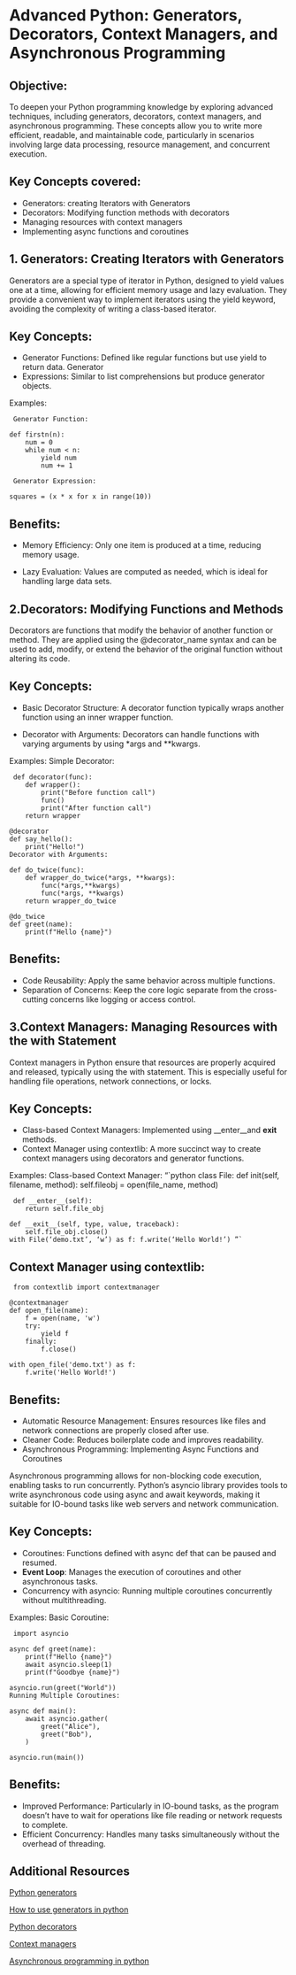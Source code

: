 
# Advanced Python: Generators, Decorators, Context Managers, and Asynchronous Programming

## Objective:

To deepen your Python programming knowledge by exploring advanced techniques, including generators, decorators, context managers, and asynchronous programming. These concepts allow you to write more efficient, readable, and maintainable code, particularly in scenarios involving large data processing, resource management, and concurrent execution.

## Key Concepts covered:

- Generators: creating Iterators with Generators
- Decorators: Modifying function methods with decorators
- Managing resources with context managers
- Implementing async functions and coroutines

## 1. Generators: Creating Iterators with Generators

Generators are a special type of iterator in Python, designed to yield values one at a time, allowing for efficient memory usage and lazy evaluation. They provide a convenient way to implement iterators using the yield keyword, avoiding the complexity of writing a class-based iterator.

## Key Concepts:

- Generator Functions: Defined like regular functions but use yield to return data. Generator 
- Expressions: Similar to list comprehensions but produce generator objects.

Examples:

<pre><code> Generator Function:

def firstn(n):
    num = 0
    while num < n:
        yield num
        num += 1 </code></pre>
                  
<pre><code> Generator Expression:

squares = (x * x for x in range(10)) </code></pre>

## Benefits:

- Memory Efficiency: Only one item is produced at a time, reducing memory usage.

- Lazy Evaluation: Values are computed as needed, which is ideal for handling large data sets.

## 2.**Decorators: Modifying Functions and Methods**

Decorators are functions that modify the behavior of another function or method. They are applied using the @decorator_name syntax and can be used to add, modify, or extend the behavior of the original function without altering its code.

## Key Concepts:

- Basic Decorator Structure: A decorator function typically wraps another function using an inner wrapper function.

- Decorator with Arguments: Decorators can handle functions with varying arguments by using *args and **kwargs.

Examples: Simple Decorator:

<pre><code> def decorator(func):
    def wrapper():
        print("Before function call")
        func()
        print("After function call")
    return wrapper

@decorator
def say_hello():
    print("Hello!")
Decorator with Arguments:

def do_twice(func):
    def wrapper_do_twice(*args, **kwargs):
        func(*args,**kwargs)
        func(*args, **kwargs)
    return wrapper_do_twice

@do_twice
def greet(name):
    print(f"Hello {name}") </code></pre>

## Benefits:

- Code Reusability: Apply the same behavior across multiple functions.
- Separation of Concerns: Keep the core logic separate from the cross-cutting concerns like logging or access control.

## 3.**Context Managers: Managing Resources with the with Statement**

Context managers in Python ensure that resources are properly acquired and released, typically using the with statement. This is especially useful for handling file operations, network connections, or locks.

## Key Concepts:

- Class-based Context Managers: Implemented using __enter__and __exit__ methods.
- Context Manager using contextlib: A more succinct way to create context managers using decorators and generator functions.

Examples: Class-based Context Manager: “`python class File: def init(self, filename, method): self.fileobj = open(file_name, method)

<pre><code> def __enter__(self):
    return self.file_obj

def __exit__(self, type, value, traceback):
    self.file_obj.close()
with File(‘demo.txt’, ‘w’) as f: f.write(‘Hello World!’) ”` </code></pre>

## Context Manager using contextlib:

<pre><code> from contextlib import contextmanager

@contextmanager
def open_file(name):
    f = open(name, 'w')
    try:
        yield f
    finally:
        f.close()

with open_file('demo.txt') as f:
    f.write('Hello World!') </code></pre>

## Benefits:

- Automatic Resource Management: Ensures resources like files and network connections are properly closed after use.
- Cleaner Code: Reduces boilerplate code and improves readability.
- Asynchronous Programming: Implementing Async Functions and Coroutines

Asynchronous programming allows for non-blocking code execution, enabling tasks to run concurrently. Python’s asyncio library provides tools to write asynchronous code using async and await keywords, making it suitable for IO-bound tasks like web servers and network communication.

## Key Concepts:

- Coroutines: Functions defined with async def that can be paused and resumed.
- **Event Loop**: Manages the execution of coroutines and other asynchronous tasks.
- Concurrency with asyncio: Running multiple coroutines concurrently without multithreading.

Examples: Basic Coroutine:

<pre><code> import asyncio

async def greet(name):
    print(f"Hello {name}")
    await asyncio.sleep(1)
    print(f"Goodbye {name}")

asyncio.run(greet("World"))
Running Multiple Coroutines:

async def main():
    await asyncio.gather(
        greet("Alice"),
        greet("Bob"),
    )

asyncio.run(main()) </code></pre>

## Benefits:

- Improved Performance: Particularly in IO-bound tasks, as the program doesn’t have to wait for operations like file reading or network requests to complete.
- Efficient Concurrency: Handles many tasks simultaneously without the overhead of threading.

## Additional Resources

[Python generators](https://wiki.python.org/moin/Generators)

[How to use generators in python](https://realpython.com/introduction-to-python-generators/)

[Python decorators](https://realpython.com/primer-on-python-decorators/#simple-decorators-in-python)

[Context managers](https://book.pythontips.com/en/latest/context_managers.html)

[Asynchronous programming in python](https://docs.python.org/3/library/asyncio.html)

